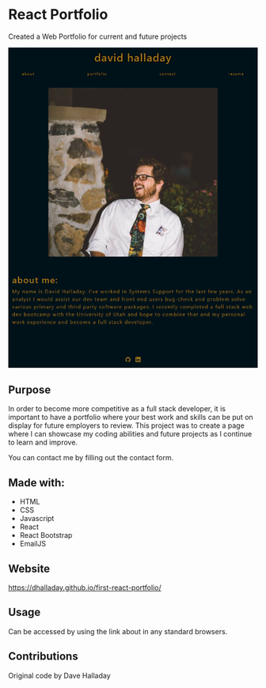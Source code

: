 # React Portfolio

Created a Web Portfolio for current and future projects

<img src='src/assets/images/first-react-portfolio.png' alt="portfolio screenshot">

## Purpose

In order to become more competitive as a full stack developer, it is important to have a portfolio where your best work and skills can be put on display for future employers to review. This project was to create a page where I can showcase my coding abilities and future projects as I continue to learn and improve.

You can contact me by filling out the contact form.

## Made with:

- HTML
- CSS
- Javascript
- React
- React Bootstrap
- EmailJS

## Website

https://dhalladay.github.io/first-react-portfolio/

## Usage

Can be accessed by using the link about in any standard browsers. 

## Contributions

Original code by Dave Halladay
